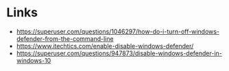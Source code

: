 
# Links
+ https://superuser.com/questions/1046297/how-do-i-turn-off-windows-defender-from-the-command-line
+ https://www.itechtics.com/enable-disable-windows-defender/
+ https://superuser.com/questions/947873/disable-windows-defender-in-windows-10